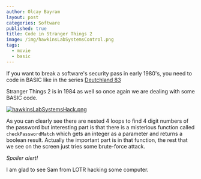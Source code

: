 ```yaml
---
author: Olcay Bayram
layout: post
categories: Software
published: true
title: Code in Stranger Things 2
image: /img/hawkinsLabSystemsControl.png
tags:
  - movie
  - basic
---
```

If you want to break a software's security pass in early 1980's, you need to code in BASIC like in the series [Deutchland 83](https://olcay.dev/2017/05/04/deutschland-83-encoded-floppy-disc/)

Stranger Things 2 is in 1984 as well so once again we are dealing with some BASIC code.

[![hawkinsLabSystemsHack.png]({{site.baseurl}}/img/hawkinsLabSystemsHack.png)]({{site.baseurl}}/img/hawkinsLabSystemsHack.png)

As you can clearly see there are nested 4 loops to find 4 digit numbers of the password but interesting part is that there is a misterious function called `checkPasswordMatch` which gets an integer as a parameter and returns a boolean result. Actually the important part is in that function, the rest that we see on the screen just tries some brute-force attack.

<!--more-->
_Spoiler alert!_

I am glad to see Sam from LOTR hacking some computer.

